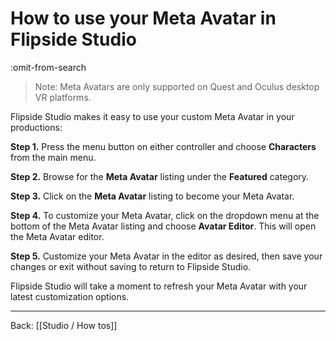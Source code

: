 # How to use your Meta Avatar in Flipside Studio

:omit-from-search

> Note: Meta Avatars are only supported on Quest and Oculus desktop VR platforms.

Flipside Studio makes it easy to use your custom Meta Avatar in your productions:

**Step 1.** Press the menu button on either controller and choose **Characters** from the main menu.

**Step 2.** Browse for the **Meta Avatar** listing under the **Featured** category.

**Step 3.** Click on the **Meta Avatar** listing to become your Meta Avatar.

**Step 4.** To customize your Meta Avatar, click on the dropdown menu at the bottom of the Meta Avatar listing and choose **Avatar Editor**. This will open the Meta Avatar editor.

**Step 5.** Customize your Meta Avatar in the editor as desired, then save your changes or exit without saving to return to Flipside Studio.

Flipside Studio will take a moment to refresh your Meta Avatar with your latest customization options.

---

Back: [[Studio / How tos]]
